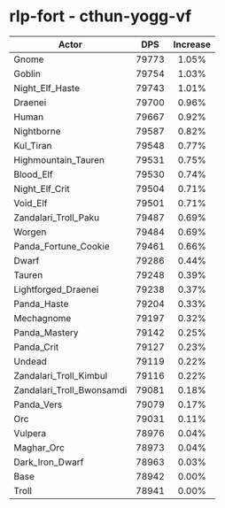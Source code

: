 # rlp-fort - cthun-yogg-vf
| Actor | DPS | Increase |
|---|:---:|:---:|
|Gnome|79773|1.05%|
|Goblin|79754|1.03%|
|Night_Elf_Haste|79743|1.01%|
|Draenei|79700|0.96%|
|Human|79667|0.92%|
|Nightborne|79587|0.82%|
|Kul_Tiran|79548|0.77%|
|Highmountain_Tauren|79531|0.75%|
|Blood_Elf|79530|0.74%|
|Night_Elf_Crit|79504|0.71%|
|Void_Elf|79501|0.71%|
|Zandalari_Troll_Paku|79487|0.69%|
|Worgen|79484|0.69%|
|Panda_Fortune_Cookie|79461|0.66%|
|Dwarf|79286|0.44%|
|Tauren|79248|0.39%|
|Lightforged_Draenei|79238|0.37%|
|Panda_Haste|79204|0.33%|
|Mechagnome|79197|0.32%|
|Panda_Mastery|79142|0.25%|
|Panda_Crit|79127|0.23%|
|Undead|79119|0.22%|
|Zandalari_Troll_Kimbul|79116|0.22%|
|Zandalari_Troll_Bwonsamdi|79081|0.18%|
|Panda_Vers|79079|0.17%|
|Orc|79031|0.11%|
|Vulpera|78976|0.04%|
|Maghar_Orc|78973|0.04%|
|Dark_Iron_Dwarf|78963|0.03%|
|Base|78942|0.00%|
|Troll|78941|0.00%|
